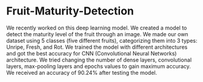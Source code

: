 # Fruit-Maturity-Detection

We recently worked on this deep learning model. We created a model to detect the maturity level of the fruit through an image. We made our own dataset using 5 classes (five different fruits), categorizing them into 3 types: Unripe, Fresh, and Rot. We trained the model with different architectures and got the best accuracy for CNN (Convolutional Neural Networks) architecture. We tried changing the number of dense layers, convolutional layers, max-pooling layers and epochs values to gain maximum accuracy. We received an accuracy of 90.24% after testing the model.
